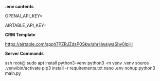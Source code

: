 **.env contents**

OPENAI_API_KEY=

AIRTABLE_API_KEY=

**CRM Template**

https://airtable.com/apph7PZRJZdsP0Skw/shrHwajwaShy0IpjH

**Server Commands**

ssh root@<IPADRESS>
sudo apt install python3-venv
python3 -m venv .venv
source .venv/bin/activate
pip3 install -r requirements.txt
nano .env
nohup python3 main.py

